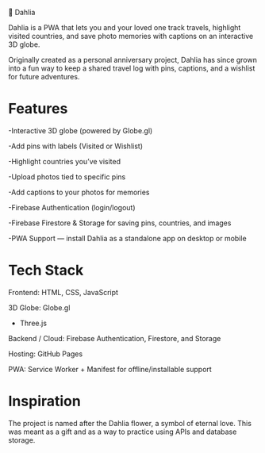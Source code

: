 🌸 Dahlia

Dahlia is a PWA that lets you and your loved one track travels, highlight visited countries, and save photo memories with captions on an interactive 3D globe.

Originally created as a personal anniversary project, Dahlia has since grown into a fun way to keep a shared travel log with pins, captions, and a wishlist for future adventures.

Features
=========
-Interactive 3D globe (powered by Globe.gl)

-Add pins with labels (Visited or Wishlist)

-Highlight countries you’ve visited

-Upload photos tied to specific pins

-Add captions to your photos for memories

-Firebase Authentication (login/logout)

-Firebase Firestore & Storage for saving pins, countries, and images

-PWA Support — install Dahlia as a standalone app on desktop or mobile


Tech Stack
===========
Frontend: HTML, CSS, JavaScript

3D Globe: Globe.gl
 + Three.js

Backend / Cloud: Firebase Authentication, Firestore, and Storage

Hosting: GitHub Pages

PWA: Service Worker + Manifest for offline/installable support



Inspiration
============
The project is named after the Dahlia flower, a symbol of eternal love.
This was meant as a gift and as a way to practice using APIs and database storage.
